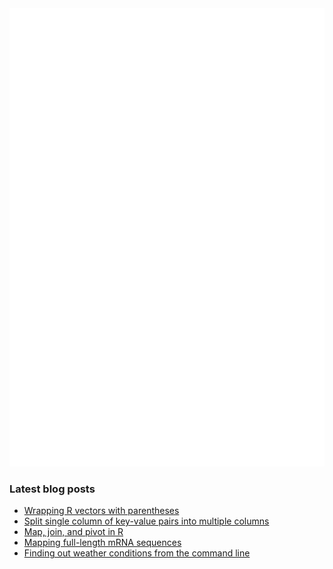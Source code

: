 <img align = "left" src="github-metrics.svg" />
<img src="metrics.plugin.achievements.compact.svg" />

### Latest blog posts

<!-- BLOG-POST-LIST:START -->
- [Wrapping R vectors with parentheses](https://davetang.org/muse/2022/09/05/wrapping-r-vectors-with-parentheses/)
- [Split single column of key-value pairs into multiple columns](https://davetang.org/muse/2022/09/02/split-single-column-of-key-value-pairs-into-multiple-columns/)
- [Map, join, and pivot in R](https://davetang.org/muse/2022/08/31/map-join-and-pivot-in-r/)
- [Mapping full-length mRNA sequences](https://davetang.org/muse/2022/08/08/mapping-full-length-mrna-sequences/)
- [Finding out weather conditions from the command line](https://davetang.org/muse/2022/03/17/finding-out-weather-conditions-from-the-command-line/)
<!-- BLOG-POST-LIST:END -->
